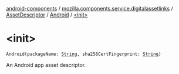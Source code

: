 [android-components](../../../index.md) / [mozilla.components.service.digitalassetlinks](../../index.md) / [AssetDescriptor](../index.md) / [Android](index.md) / [&lt;init&gt;](./-init-.md)

# &lt;init&gt;

`Android(packageName: `[`String`](https://kotlinlang.org/api/latest/jvm/stdlib/kotlin/-string/index.html)`, sha256CertFingerprint: `[`String`](https://kotlinlang.org/api/latest/jvm/stdlib/kotlin/-string/index.html)`)`

An Android app asset descriptor.


